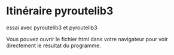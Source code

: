 # Itinéraire pyroutelib3

essai avec pyroutelib3 et pyroutelib3

Vous pouvez ouvrir le fichier html dans votre navigateur pour voir directement le résultat du programme.
